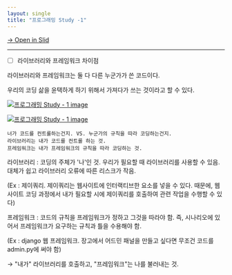```yaml
---
layout: single
title: "프로그래밍 Study -1"
---
```


[→ Open in Slid](https://slid.cc/vdocs/3f82ab75ab6b4947a1081b59faa6ce71)




---

- [ ] 라이브러리와 프레임워크 차이점


라이브러리와 프레임워크는 둘 다 다른 누군가가 쓴 코드이다.


우리의 코딩 삶을 윤택하게 하기 위해서 가져다가 쓰는 것이라고 할 수 있다.

[![프로그래밍 Study - 1 image](https://slid-capture.s3.ap-northeast-2.amazonaws.com/public/capture_images/3f82ab75ab6b4947a1081b59faa6ce71/caaecbe6-166e-4e5b-a4f0-7150afdc578a.png)](https://slid.cc/vdocs/3f82ab75ab6b4947a1081b59faa6ce71?v=93e578b99b5644f4858a62cf21b37138&start=52.84334417166138)

[![프로그래밍 Study - 1 image](https://slid-capture.s3.ap-northeast-2.amazonaws.com/public/capture_images/3f82ab75ab6b4947a1081b59faa6ce71/7fac4599-830c-49ce-9004-a834e1f7cbc1.png)](https://slid.cc/vdocs/3f82ab75ab6b4947a1081b59faa6ce71?v=93e578b99b5644f4858a62cf21b37138&start=66.4181059294281)

```
너가 코드를 컨트롤하는건지. VS. 누군가의 규칙을 따라 코딩하는건지.
라이브러리는 내가 코드를 컨트롤 하는 것.
프레임워크는 내가 프레임워크의 규칙을 따라 코딩하는 것.
```


라이브러리 : 코딩의 주체가 '나'인 것. 우리가 필요할 때 라이브러리를 사용할 수 있음. 대체가 쉽고 라이브러리 오류에 따른 리스크가 작음.


(Ex : 제이쿼리. 제이쿼리는 웹사이트에 인터랙티브한 요소를 넣을 수 있다. 때문에, 웹사이트 코딩 과정에서 내가 필요할 시에 제이쿼리를 호출하여 관련 작업을 수행할 수 있다)


프레임워크 : 코드의 규칙을 프레임워크가 정하고 그것을 따라야 함. 즉, 시나리오에 있어서 프레임워크가 요구하는 규칙과 틀을 수용해야 함.


(Ex : django 웹 프레임워크. 장고에서 어드민 패널을 만들고 싶다면 무조건 코드를 admin.py에 써야 함)





→ "내가" 라이브러리를 호출하고, "프레임워크"는 나를 불러내는 것.



